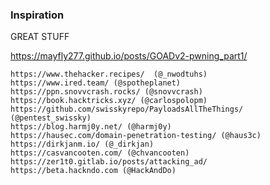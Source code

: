### Inspiration

GREAT STUFF

https://mayfly277.github.io/posts/GOADv2-pwning_part1/



	https://www.thehacker.recipes/  (@_nwodtuhs)
	https://www.ired.team/ (@spotheplanet)
	https://ppn.snovvcrash.rocks/ (@snovvcrash)
	https://book.hacktricks.xyz/ (@carlospolopm)
	https://github.com/swisskyrepo/PayloadsAllTheThings/ (@pentest_swissky)
	https://blog.harmj0y.net/ (@harmj0y)
	https://hausec.com/domain-penetration-testing/ (@haus3c)
	https://dirkjanm.io/ (@_dirkjan)
	https://casvancooten.com/ (@chvancooten)
	https://zer1t0.gitlab.io/posts/attacking_ad/
	https://beta.hackndo.com (@HackAndDo)

